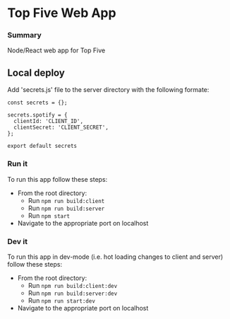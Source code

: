 # Top Five Web App

### Summary
Node/React web app for Top Five

## Local deploy
Add 'secrets.js' file to the server directory with the following formate:
```
const secrets = {};

secrets.spotify = {
  clientId: 'CLIENT_ID',
  clientSecret: 'CLIENT_SECRET',
};

export default secrets
```

### Run it
To run this app follow these steps:
* From the root directory:
	* Run ```npm run build:client```
	* Run ```npm run build:server```
	* Run ```npm start```
* Navigate to the appropriate port on localhost

### Dev it
To run this app in dev-mode (i.e. hot loading changes to client and server) follow these steps:
* From the root directory:
	* Run ```npm run build:client:dev```
	* Run ```npm run build:server:dev```
	* Run ```npm run start:dev```
* Navigate to the appropriate port on localhost
